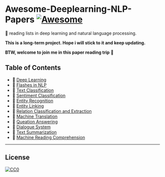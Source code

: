 # Awesome-Deeplearning-NLP-Papers [![Awesome](https://awesome.re/badge-flat.svg)](https://awesome.re)
:blue_book: reading lists in deep learning and natural language processing.  

**This is a long-term project. Hope i will stick to it and keep updating.**

**BTW, welcome to join me in this paper reading trip** :raising_hand:
## Table of Contents
- :watermelon: [Deep Learning](https://github.com/KaiyuanGao/awesome-deeplearning-nlp-papers/blob/master/doc/deep-learning.md)
- :strawberry: [Flashes in NLP](https://github.com/KaiyuanGao/awesome-deeplearning-nlp-papers/blob/master/doc/flashes-in-nlp.md)
- :cherries: [Text Classification](https://github.com/KaiyuanGao/awesome-deeplearning-nlp-papers/blob/master/doc/text-classification.md)
- :peach: [Sentiment Classification](https://github.com/KaiyuanGao/awesome-deeplearning-nlp-papers/blob/master/doc/sentiment-classification.md)
- :melon: [Entity Recognition](https://github.com/KaiyuanGao/awesome-deeplearning-nlp-papers/blob/master/doc/entity-recognition.md)
- :banana: [Entity Linking](https://github.com/KaiyuanGao/awesome-deeplearning-nlp-papers/blob/master/doc/entity-linking.md)
- :pear: [Relation Classification and Extraction](https://github.com/KaiyuanGao/awesome-deeplearning-nlp-papers/blob/master/doc/relation-extraction.md)
- :tangerine: [Machine Translation](https://github.com/KaiyuanGao/awesome-deeplearning-nlp-papers/blob/master/doc/machine-translation.md)
- :lemon: [Queation Answering](https://github.com/KaiyuanGao/awesome-deeplearning-nlp-papers/blob/master/doc/queation-answering.md)
- :pineapple: [Dialogue System](https://github.com/KaiyuanGao/awesome-deeplearning-nlp-papers/blob/master/doc/dialogue-system.md)
- :tomato: [Text Summarization](https://github.com/KaiyuanGao/awesome-deeplearning-nlp-papers/blob/master/doc/text-summarization.md)
- :eggplant: [Machine Reading Comprehension](https://github.com/KaiyuanGao/awesome-deeplearning-nlp-papers/blob/master/doc/machine-reading-comprehension.md)

-----
## License

[![CC0](http://i.creativecommons.org/p/zero/1.0/88x31.png)](http://creativecommons.org/publicdomain/zero/1.0/)